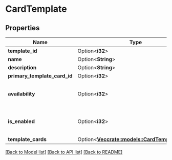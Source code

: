 # CardTemplate

## Properties

Name | Type | Description | Notes
------------ | ------------- | ------------- | -------------
**template_id** | Option<**i32**> |  | [optional]
**name** | Option<**String**> |  | [optional]
**description** | Option<**String**> |  | [optional]
**primary_template_card_id** | Option<**i32**> |  | [optional]
**availability** | Option<**i32**> |  | [optional][default to Variant0]
**is_enabled** | Option<**i32**> |  | [optional][default to Variant1]
**template_cards** | Option<[**Vec<crate::models::CardTemplateCard>**](CardTemplateCard.md)> |  | [optional]

[[Back to Model list]](../README.md#documentation-for-models) [[Back to API list]](../README.md#documentation-for-api-endpoints) [[Back to README]](../README.md)


